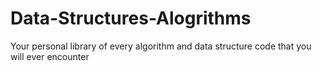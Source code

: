 # Data-Structures-Alogrithms
Your personal library of every algorithm and data structure code that you will ever encounter

